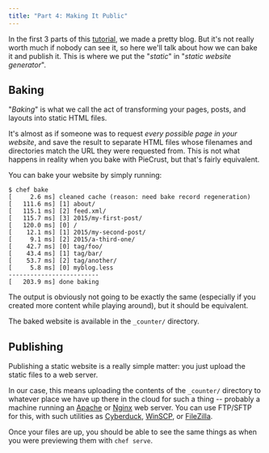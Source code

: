 ```yaml
---
title: "Part 4: Making It Public"
---
```


In the first 3 parts of this [tutorial][tut], we made a pretty blog. But it's
not really worth much if nobody can see it, so here we'll talk about how we can
bake it and publish it. This is where we put the "_static_" in "_static website
generator_".


## Baking

"_Baking_" is what we call the act of transforming your pages, posts, and
layouts into static HTML files.

It's almost as if someone was to request _every possible page in your website_,
and save the result to separate HTML files whose filenames and directories match
the URL they were requested from.  This is not what happens in reality when you
bake with PieCrust, but that's fairly equivalent.

You can bake your website by simply running:

    $ chef bake
    [     2.6 ms] cleaned cache (reason: need bake record regeneration)
    [   111.6 ms] [1] about/
    [   115.1 ms] [2] feed.xml/
    [   115.7 ms] [3] 2015/my-first-post/
    [   120.0 ms] [0] /
    [    12.1 ms] [1] 2015/my-second-post/
    [     9.1 ms] [2] 2015/a-third-one/
    [    42.7 ms] [0] tag/foo/
    [    43.4 ms] [1] tag/bar/
    [    53.7 ms] [2] tag/another/
    [     5.8 ms] [0] myblog.less
    -------------------------
    [   203.9 ms] done baking

The output is obviously not going to be exactly the same (especially if you
created more content while playing around), but it should be equivalent.

The baked website is available in the `_counter/` directory.


## Publishing

Publishing a static website is a really simple matter: you just upload the
static files to a web server.

In our case, this means uploading the contents of the `_counter/` directory to
whatever place we have up there in the cloud for such a thing -- probably a
machine running an [Apache][] or [Nginx][] web server. You can use FTP/SFTP for
this, with such utilities as [Cyberduck][], [WinSCP][], or [FileZilla][].

Once your files are up, you should be able to see the same things as when you
were previewing them with `chef serve`.


[tut]: {{docurl('tutorial')}}
[apache]: https://httpd.apache.org/
[nginx]: http://nginx.org/
[cyberduck]: https://cyberduck.io/
[filezilla]: https://filezilla-project.org/
[winscp]: http://winscp.net/eng/index.php

